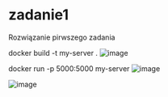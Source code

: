 # zadanie1
Rozwiązanie pirwszego zadania
 

 docker build -t my-server .
![image](https://github.com/hnidanka/zadanie1/assets/130184588/fccc8ffc-7fda-4b3d-aa33-c05128d05377)

docker run -p 5000:5000 my-server
![image](https://github.com/hnidanka/zadanie1/assets/130184588/0eb69955-6fc4-43fa-adf7-541c25226ac7)


 
 
 ![image](https://github.com/hnidanka/zadanie1/assets/130184588/64bf0266-3250-4dfc-93fb-f88598e40c43)
